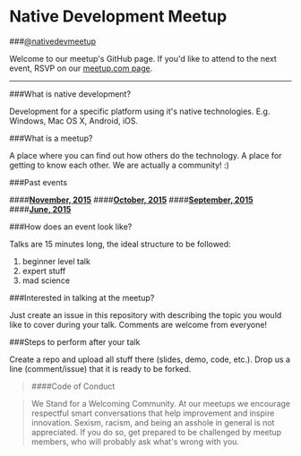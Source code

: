 # Native Development Meetup

###[@nativedevmeetup](https://twitter.com/nativedevmeetup)

Welcome to our meetup's GitHub page. If you'd like to attend to the next event, RSVP on our [meetup.com page](http://www.meetup.com/Native-Development-Meetup/).

----------
###What is native development?

Development for a specific platform using it's native technologies. E.g. Windows, Mac OS X, Android, iOS.

###What is a meetup?

A place where you can find out how others do the technology. A place for getting to know each other. We are actually a community! :)

###Past events

####**[November, 2015](https://github.com/NativeDevelopmentMeetup/NativeDevelopmentMeetup/blob/master/presentations/November/November.md)**
####**[October, 2015](https://github.com/NativeDevelopmentMeetup/NativeDevelopmentMeetup/blob/master/presentations/October/October.md)**
####**[September, 2015](https://github.com/NativeDevelopmentMeetup/NativeDevelopmentMeetup/blob/master/presentations/September/September.md)**
####**[June, 2015](https://github.com/NativeDevelopmentMeetup/NativeDevelopmentMeetup/blob/master/presentations/June/June.md)**

###How does an event look like?

Talks are 15 minutes long, the ideal structure to be followed:

1. beginner level talk
2. expert stuff
3. mad science

###Interested in talking at the meetup?

Just create an issue in this repository with describing the topic you would like to cover during your talk. Comments are welcome from everyone!

###Steps to perform after your talk

Create a repo and upload all stuff there (slides, demo, code, etc.). Drop us a line (comment/issue) that it is ready to be forked.

> ####Code of Conduct

> We Stand for a Welcoming Community. At our meetups we encourage respectful smart conversations that help improvement and inspire innovation. Sexism, racism, and being an asshole in general is not appreciated. If you do so, get prepared to be challenged by meetup members, who will probably ask what's wrong with you.
